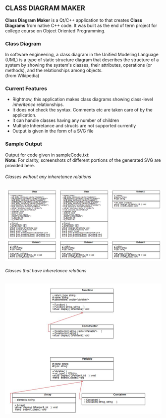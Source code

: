 ## CLASS DIAGRAM MAKER
**Class Diagram Maker** is a Qt/C++ application to that creates **Class Diagrams** 
from native C++ code. It was built as the  end of term project for college course on Object Oriented Programming.  
  
### Class Diagram
In software engineering, a class diagram in the Unified Modeling Language (UML) is a type of static structure diagram that describes the structure of a system by showing the system's classes, their attributes, operations (or methods), and the relationships among objects.   
(from Wikipedia)  
### Current Features
* Rightnow, this application makes class diagrams showing class-level _inheritence_ relationships. 
* It does not check the syntax. Comments etc are taken care of by the application.
* It can handle classes having any number of children
* Multiple Inheretance and structs are not supported currently
* Output is given in the form of a SVG file
### Sample Output
Output for code given in sampleCode.txt:  
**Note:** For clarity, screenshots of different portions of the generated SVG are provided here.  
  
###### Classes without any inheretance relations  
![output1](https://github.com/hassaanakram/class-diagram-maker/blob/master/Samples/indepSample.JPG)
  
###### Classes that have inheretance relations  
![output1](https://github.com/hassaanakram/class-diagram-maker/blob/master/Samples/inhSample.JPG)




